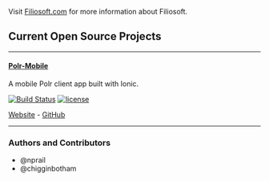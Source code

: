 Visit [Filiosoft.com](https://filiosoft.com) for more information about Filiosoft.

## Current Open Source Projects

***

#### [Polr-Mobile](https://github.com/Filiosoft/polr-mobile)
A mobile Polr client app built with Ionic.

[![Build Status](https://travis-ci.org/Filiosoft/polr-mobile.svg?branch=master)](https://travis-ci.org/Filiosoft/polr-mobile)
[![license](https://img.shields.io/github/license/Filiosoft/polr-mobile.svg?maxAge=2592000)](https://github.com/Filiosoft/polr-mobile)

[Website](/polr-mobile) - [GitHub](https://github.com/Filiosoft/polr-mobile)

***


### Authors and Contributors
* @nprail
* @chigginbotham
